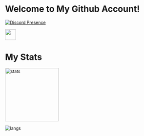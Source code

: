 <h1>Welcome to My Github Account!</h1>

[![Discord Presence](https://lanyard-profile-readme.vercel.app/api/610832153776881685?theme=dark&bg=020018&animated=true&hideDiscrim=true&borderRadius=40px)](https://discord.com/users/610832153776881685)

<p>
  <a href="https://discord.com/users/610832153776881685" target"blank_"><img src="https://img.shields.io/badge/discord%20-7289DA.svg?&style=for-the-badge&logo=discord&logoColor=white" height="35px"></a>
</p>
<p>
<h1>My Stats</h1>
  <img src="https://github-readme-stats.vercel.app/api?username=TheFierroS&count_private=true&show_icons=true&theme=dark&hide_border=true" width="%100" height="175px" alt="stats" />
</p>

<p><img align="left" src="https://github-readme-stats.vercel.app/api/top-langs?username=TheFierroS&theme=dark&locale=en" alt="langs"/></p>
